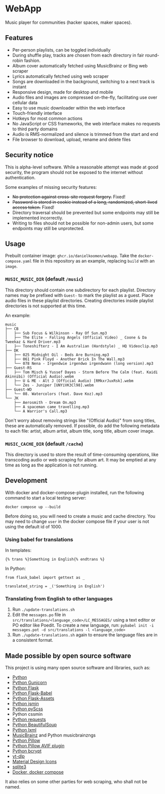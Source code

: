 # WebApp

Music player for communities (hacker spaces, maker spaces).

## Features

- Per-person playlists, can be toggled individually
- During shuffle play, tracks are chosen from each directory in fair round-robin fashion.
- Album cover automatically fetched using MusicBrainz or Bing web scraper
- Lyrics automatically fetched using web scraper
- Songs are downloaded in the background, switching to a next track is instant
- Responsive design, made for desktop and mobile
- Audio files and images are compressed on-the-fly, facilitating use over cellular data
- Easy to use music downloader within the web interface
- Touch-friendly interface
- Hotkeys for most common actions
- No JavaScript or CSS frameworks, the web interface makes no requests to third party domains
- Audio is RMS-normalized and silence is trimmed from the start and end
- File browser to download, upload, rename and delete files

## Security notice

This is alpha-level software. While a reasonable attempt was made at good security, the program should not be exposed to the internet without authentication.

Some examples of missing security features:
- ~~No protection against cross-site request forgery.~~ Fixed!
- ~~Password is stored in cookie instead of a long, randomized, short-lived access token.~~ Fixed!
- Directory traversal should be prevented but some endpoints may still be implemented incorrectly.
- Writing to files should not be possible for non-admin users, but some endpoints may still be unprotected.

## Usage

Prebuilt container image: `ghcr.io/danielkoomen/webapp`. Take the `docker-compose.yaml` file in this repository as an example, replacing `build` with an `image`.

### `MUSIC_MUSIC_DIR` (default `/music`)

This directory should contain one subdirectory for each playlist. Directory names may be prefixed with `Guest-` to mark the playlist as a guest. Place audio files in these playlist directories. Creating directories inside playlist directories is not supported at this time.

An example:

```
music
├── CB
│   ├── Sub Focus & Wilkinson - Ray Of Sun.mp3
│   ├── The Elite - Falling Angels (Official Video) _ Coone & Da Tweekaz & Hard Driver.mp3
│   ├── Toneshifterz - I Am Australian (Hardstyle) _ HQ Videoclip.mp3
├── DK
│   ├── 025 Midnight Oil - Beds Are Burning.mp3
│   ├── 061 Pink Floyd - Another Brick In The Wall.mp3
│   └── 078 Nena - Irgendwie irgendwo irgendwann (long version).mp3
├── Guest-RS
│   ├── Tom Misch & Yussef Dayes - Storm Before The Calm (feat. Kaidi Akinnibi) (Official Audio).webm
│   ├── U & ME - Alt J (Official Audio) [RMkxrJuxRsk].webm
│   └── Zes - Juniper [UNYiVK3Cl98].webm
├── Guest-WD
│   └── 08. Watercolors (feat. Dave Koz).mp3
└── JK
    ├── Aerosmith - Dream On.mp3
    ├── A spaceman came travelling.mp3
    └── A Warrior's Call.mp3
```

Don't worry about removing strings like "(Official Audio)" from song titles, these are automatically removed. If possible, do add the following metadata to each file: artist, album artist, album title, song title, album cover image.

### `MUSIC_CACHE_DIR` (default `/cache`)

This directory is used to store the result of time-consuming operations, like transcoding audio or web scraping for album art. It may be emptied at any time as long as the application is not running.

## Development

With docker and docker-compose-plugin installed, run the following command to start a local testing server:
```
docker compose up --build
```

Before doing so, you will need to create a music and cache directory. You may need to change `user` in the docker compose file if your user is not using the default id of 1000.

### Using babel for translations

In templates:
```
{% trans %}Something in English{% endtrans %}
```

In Python:
```
from flask_babel import gettext as _

translated_string = _('Something in English')
```

### Translating from English to other languages

1. Run `./update-translations.sh`
2. Edit the `messages.po` file in `src/translations/<language_code>/LC_MESSAGES/` using a text editor or PO editor like Poedit. To create a new language, run: `pybabel init -i messages.pot -d src/translations -l <language_code>`
3. Run `./update-translations.sh` again to ensure the language files are in a consistent format.

## Made possible by open source software

This project is using many open source software and libraries, such as:

- [Python](https://www.python.org/)
- [Python Gunicorn](https://gunicorn.org)
- [Python Flask](https://flask.palletsprojects.com)
- [Python Flask-Babel](https://python-babel.github.io/flask-babel/)
- [Python Flask-Assets](https://flask-assets.readthedocs.io/en/latest/)
- [Python jsmin](https://pypi.org/project/jsmin/)
- [Python pyScss](https://github.com/Kronuz/pyScss)
- Python cssmin
- [Python requests](https://pypi.org/project/requests)
- [Python BeautifulSoup](https://pypi.org/project/beautifulsoup4)
- [Python lxml](https://pypi.org/project/beautifulsoup4)
- [MusicBrainz](https://musicbrainz.org) and Python musicbrainzngs
- [Python Pillow](https://pillow.readthedocs.io)
- [Python Pillow AVIF plugin](https://pypi.org/project/pillow-avif-plugin/)
- [Python bcrypt](https://pypi.org/project/bcrypt/)
- [yt-dlp](https://github.com/yt-dlp/yt-dlp)
- [Material Design Icons](https://materialdesignicons.com)
- [sqlite3](https://docs.python.org/3/library/sqlite3.html)
- [Docker, docker compose](https://docs.docker.com/get-docker)

It also relies on some other parties for web scraping, who shall not be named.
